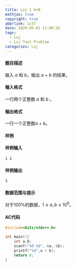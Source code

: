 ```yaml
---
title: Loj 1 A+B
mathjax: true
copyright: true
abbrlink: 1c57
date: 2020-05-01 11:09:26
tags:
  - Loj
  - Loj Test Problem
categories: Loj 
---
```


#### 题目描述

输入 $a$ 和 $b$，输出 $a$ + $b$ 的结果。

#### 输入格式

一行两个正整数 $a$ 和 $b$ 。

#### 输出格式

一行一个正整数$a$ + $b$。

<!--more-->

#### 样例

#### 样例输入

```
1 2
```

#### 样例输出

```
3
```

#### 数据范围与提示

对于100%的数据，1$\leq a,b \leq 10^6$。

#### AC代码

```c++
#include<bits/stdc++.h> 

int main(){
	int a,b;
	scanf("%d %d", &a, &b);
	printf("%d",a + b);
	return 0;
}
```

